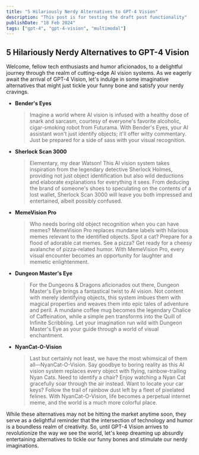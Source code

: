 ```yaml
---
title: "5 Hilariously Nerdy Alternatives to GPT-4 Vision"
description: "This post is for testing the draft post functionality"
publishDate: "18 Feb 2024"
tags: ["gpt-4", "gpt-4-vision", "multimodal"]
---
```


## 5 Hilariously Nerdy Alternatives to GPT-4 Vision

Welcome, fellow tech enthusiasts and humor aficionados, to a delightful journey through the realm of cutting-edge AI vision systems. As we eagerly await the arrival of GPT-4 Vision, let's indulge in some imaginative alternatives that might just tickle your funny bone and satisfy your nerdy cravings.

- **Bender's Eyes**
    > Imagine a world where AI vision is infused with a healthy dose of snark and sarcasm, courtesy of everyone's favorite alcoholic, cigar-smoking robot from Futurama. With Bender's Eyes, your AI assistant won't just identify objects; it'll offer witty commentary. Just be prepared for a side of sass with your visual recognition.

- **Sherlock Scan 3000** 
    > Elementary, my dear Watson! This AI vision system takes inspiration from the legendary detective Sherlock Holmes, providing not just object identification but also wild deductions and elaborate explanations for everything it sees. From deducing the brand of someone's shoes to speculating on the contents of a lost wallet, Sherlock Scan 3000 will leave you both impressed and entertained, albeit possibly confused.

- **MemeVision Pro** 
    > Who needs boring old object recognition when you can have memes? MemeVision Pro replaces mundane labels with hilarious memes relevant to the identified objects. Spot a cat? Prepare for a flood of adorable cat memes. See a pizza? Get ready for a cheesy avalanche of pizza-related humor. With MemeVision Pro, every visual encounter becomes an opportunity for laughter and memetic enlightenment.

- **Dungeon Master's Eye** 
    > For the Dungeons & Dragons aficionados out there, Dungeon Master's Eye brings a fantastical twist to AI vision. Not content with merely identifying objects, this system imbues them with magical properties and weaves them into epic tales of adventure and peril. A mundane coffee mug becomes the legendary Chalice of Caffeination, while a simple pen transforms into the Quill of Infinite Scribbling. Let your imagination run wild with Dungeon Master's Eye as your guide through a world of visual enchantment.

- **NyanCat-O-Vision** 
    > Last but certainly not least, we have the most whimsical of them all—NyanCat-O-Vision. Say goodbye to boring reality as this AI vision system replaces every object with flying, rainbow-trailing Nyan Cats. Need to identify a chair? Enjoy watching a Nyan Cat gracefully soar through the air instead. Want to locate your car keys? Follow the trail of rainbow dust left by a fleet of pixelated felines. With NyanCat-O-Vision, life becomes a perpetual internet meme, and the world is a much more colorful place.


While these alternatives may not be hitting the market anytime soon, they serve as a delightful reminder that the intersection of technology and humor is a boundless realm of creativity. So, until GPT-4 Vision arrives to revolutionize the way we see the world, let's keep dreaming up absurdly entertaining alternatives to tickle our funny bones and stimulate our nerdy imaginations.